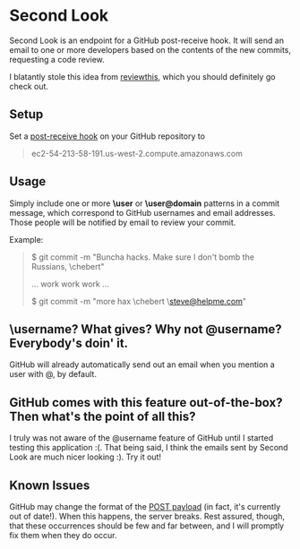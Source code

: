 Second Look
===========
Second Look is an endpoint for a GitHub post-receive hook. It will send an email to one or more developers based on the
contents of the new commits, requesting a code review.

I blatantly stole this idea from [reviewthis](https://github.com/supermatter/reviewthis), which you should definitely go
check out.

Setup
-----
Set a [post-receive hook](https://help.github.com/articles/post-receive-hooks) on your GitHub repository to
> ec2-54-213-58-191.us-west-2.compute.amazonaws.com

Usage
-----
Simply include one or more **\user** or **\user@domain** patterns in a commit message, which correspond to GitHub
usernames and email addresses. Those people will be notified by email to review your commit.

Example:

> $ git commit -m "Buncha hacks. Make sure I don't bomb the Russians, \chebert"
>
> ... work work work ...
>
> $ git commit -m "more hax \chebert \steve@helpme.com"

\username? What gives? Why not @username? Everybody's doin' it.
---------------------------------------------------------------
GitHub will already automatically send out an email when you mention a user with @, by default.

GitHub comes with this feature out-of-the-box? Then what's the point of all this?
---------------------------------------------------------------------------------
I truly was not aware of the @username feature of GitHub until I started testing this application :(. That being said, I
think the emails sent by Second Look are much nicer looking :). Try it out!

Known Issues
------------
GitHub may change the format of the [POST payload](https://help.github.com/articles/post-receive-hooks#the-payload) (in
fact, it's currently out of date!). When this happens, the server breaks. Rest assured, though, that these occurrences
should be few and far between, and I will promptly fix them when they do occur.
